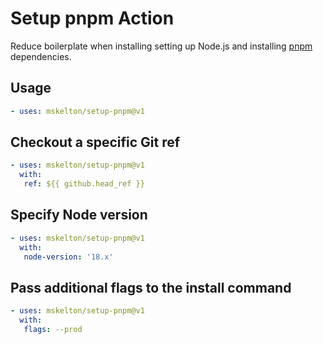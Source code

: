 # Setup pnpm Action

Reduce boilerplate when installing setting up Node.js and installing
[pnpm](https://pnpm.io) dependencies.

## Usage

```yaml
- uses: mskelton/setup-pnpm@v1
```

## Checkout a specific Git ref

```yaml
- uses: mskelton/setup-pnpm@v1
  with:
   ref: ${{ github.head_ref }}
```

## Specify Node version

```yaml
- uses: mskelton/setup-pnpm@v1
  with:
   node-version: '18.x'
```

## Pass additional flags to the install command

```yaml
- uses: mskelton/setup-pnpm@v1
  with:
   flags: --prod
```
